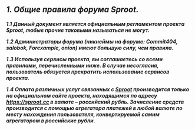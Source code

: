 ## ***1. Общие правила форума Sproot.***
***1.1 Данный документ является официальным регламентом проекта Sproot, любые прочие таковыми называться не могут.***

***1.2 Администраторы форума (никнеймы на форуме: Commit404, salobok, Forexample, onion) имеют большую силу, чем правила.***

***1.3 Используя сервисы проекта, вы соглашаетесь со всеми правилами, перечисленными ниже. В случае несогласия, пользователь обязуется прекратить использование сервисов проекта.***

***1.4 Оплата различных услуг связанных с [Sproot]() производится только на официальном сайте проекта, находящимся по адресу https://sproot.cc в валюте – российский рубль. Зачисление средств производится с помощью агрегатора платежей в любой валюте по месту нахождения пользователя, конвертируемой самим агрегатором в российские рубли.***
